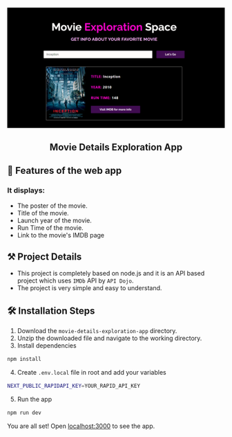 ![cover](https://github.com/KharbandaBhavy/Movie-Exploration-Space/blob/07dd863da69ebe85bba5c4b95309c28432dbe8cc/assets/Cover.png)

<div align="center">
	<h2>Movie Details Exploration App</h2>
</div>

## 🤖 Features of the web app

### It displays:
- The poster of the movie.
- Title of the movie.
- Launch year of the movie.
- Run Time of the movie.
- Link to the movie's IMDB page

## ⚒️ Project Details
- This project is completely based on node.js and it is an API based project which uses `IMDb` API by `API Dojo`.
- The project is very simple and easy to understand.

## 🛠️ Installation Steps

1. Download the `movie-details-exploration-app` directory.
2. Unzip the downloaded file and navigate to the working directory.
3. Install dependencies

```bash
npm install
```

4. Create `.env.local` file in root and add your variables

```bash
NEXT_PUBLIC_RAPIDAPI_KEY=YOUR_RAPID_API_KEY
```

5. Run the app

```bash
npm run dev
```

You are all set! Open [localhost:3000](http://localhost:3000/) to see the app.

